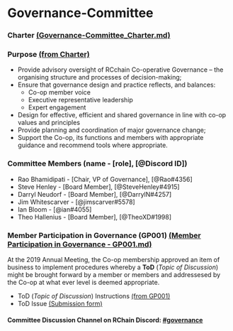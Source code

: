 # Governance-Committee

### Charter [(Governance-Committee_Charter.md)](/Governance-Committee_Charter.md)

### Purpose [(from Charter)](/Governance-Committee_Charter.md#purpose-and-objectives)
 - Provide advisory oversight of RCchain Co-operative Governance – the organising structure and processes of decision-making;
 - Ensure that governance design and practice reflects, and balances:
   - Co-op member voice
   - Executive representative leadership
   - Expert engagement
 - Design for effective, efficient and  shared  governance in line with co-op values and principles
 - Provide planning and coordination of major governance change;
 - Support the Co-op, its functions and members with appropriate guidance and recommend tools where appropriate.

### Committee Members (name - [role], [@Discord ID])
   - Rao Bhamidipati - [Chair, VP of Governance], [@Rao#4356]
   - Steve Henley - [Board Member], [@SteveHenley#4915]
   - Darryl Neudorf - [Board Member], [@DarrylN#4257]
   - Jim Whitescarver - [@jimscarver#5578]
   - Ian Bloom - [@ian#4055]
   - Theo Hallenius - [Board Member], [@TheoXD#1998]
 
### Member Participation in Governance (GP001) [(Member Participation in Governance - GP001.md)](/Member%20Participation%20in%20Governance%20-%20GP001.md)
At the 2019 Annual Meeting, the Co-op membership approved an item of business to implement procedures whereby a **ToD** (*Topic of Discussion*) might be brought forward by a member or members and addressesed by the Co-op at what ever level is deemed appropriate.

 - ToD (*Topic of Discussion*) Instructions [(from GP001)](/Member%20Participation%20in%20Governance%20-%20GP001.md#process)
 - ToD Issue [(Submission form)](https://github.com/rchain/Governance-Committee/issues/new?assignees=&labels=&template=tod---topic-of-discussion.md&title=%5BToD%5D%3C%21--+title+goes+here+--%3E)

#### Committee Discussion Channel on RChain Discord: [#governance](https://discord.com/channels/375365542359465989/393462637100400650)
